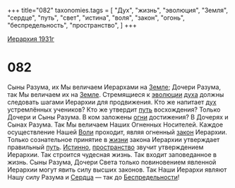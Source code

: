 +++
title="082"
taxonomies.tags = [
"Дух",
"жизнь",
"эволюция",
"Земля",
"сердце",
"путь",
"свет",
"истина",
"воля",
"закон",
"огонь",
"беспредельность",
"пространство",
]
+++

[Иерархия 1931г](/agni/19312)

# 082
Сыны Разума, их Мы величаем Иерархами на [Земле](/tags/Земля); Дочери Разума, так Мы величаем их на [Земле](/tags/Земля). Стремящиеся к [эволюции](/tags/эволюция) [духа](/tags/Дух) должны следовать шагами Иерархии для продвижения. Кто же напитает [дух](/tags/Дух) устремлённых учеников? Кто же утвердит [путь](/tags/путь) восхождения? Только Дочери и Сыны Разума. В ком заложены [огни](/tags/огонь) достижения? В Дочерях и Сынах Разума. Так Мы величаем Наших Огненных Носителей. Каждое осуществление Нашей [Воли](/tags/воля) проходит, являя огненный [закон](/tags/закон) Иерархии. Только сознательное принятие в [жизни](/tags/жизнь) закона Иерархии утверждает правильный [путь](/tags/путь). [Истинно](/tags/истина), [пространство](/tags/пространство) звучит утверждением Иерархии. Так строится чудесная жизнь. Так входит заповеданное в жизнь. Сыны Разума, Дочери Света только повиновением явленной Иерархии могут явить силу высших законов. Так Наши Иерархи являют Нашу силу Разума и [Сердца](/tags/сердце) — так до [Беспредельности](/tags/беспредельность)!   


